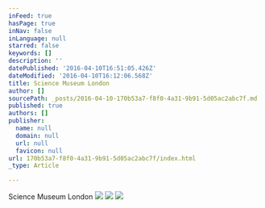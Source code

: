```yaml
---
inFeed: true
hasPage: true
inNav: false
inLanguage: null
starred: false
keywords: []
description: ''
datePublished: '2016-04-10T16:51:05.426Z'
dateModified: '2016-04-10T16:12:06.568Z'
title: Science Museum London
author: []
sourcePath: _posts/2016-04-10-170b53a7-f8f0-4a31-9b91-5d05ac2abc7f.md
published: true
authors: []
publisher:
  name: null
  domain: null
  url: null
  favicon: null
url: 170b53a7-f8f0-4a31-9b91-5d05ac2abc7f/index.html
_type: Article

---
```

Science Museum London
![](https://s3-us-west-2.amazonaws.com/the-grid-img/p/a30b525fdcd809cb3af97b7a0fcfa33002ccfd28.jpg)
![](https://the-grid-user-content.s3-us-west-2.amazonaws.com/79c53ef9-e645-4a44-a604-54592f927a00.jpg)
![](https://s3-us-west-2.amazonaws.com/the-grid-img/p/5290e2f689316dcda2aff4cc21a968281c58e873.jpg)